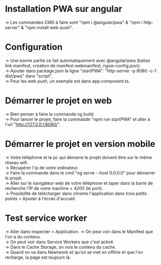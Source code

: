 # Installation PWA sur angular
-> Les commandes CMD à faire sont "npm i @angular/pwa" & "npm i http-server" & "npm install web-push".  

# Configuration
-> Une bonne partie ce fait automatiquement avec @angular/pwa (balise link manifest, creation de manifest.webmanifest, ngsw-config.json).  
-> Ajouter dans package.json la ligne "startPWA": "http-server -p 8080 -c-1 dist/pwa" dans "script".  
-> Pour les web push, un exemple est dans app.component.ts.  

# Démarrer le projet en web
-> Bien penser à faire la commande ng build.  
-> Pour lancer le projet, faire la commabde "npm run startPWA" et aller à l'url "http://127.0.0.1:8080/".  

# Démarrer le projet en version mobile
-> Votre téléphone et le pc qui démarre le projet doivent être sur le même réseau wifi.  
-> Récupérer l'ip de votre ordinateur.  
-> Faire la commande dans le cmd "ng serve --host 0.0.0.0" pour démarrer le projet.  
-> Aller sur le navigateur web de votre téléphone et taper dans la barre de recherche l'IP de votre machine + 4200 (le port).  
-> Possibilité de télécharger dans chrome l'application dans trois petits points > Ajouter à l'écran d'accueil.  

# Test service worker
-> Aller dans inspecter > Application.
-> On peut voir dans le Manifest que l'on a du contenu.  
-> On peut voir dans Service Workers que c'est activé.  
-> Dans le Cache Storage, on vois le contenu du cache.  
-> Quand on va dans Newtwork et qu'on se met en offline et que l'on recharge, la page est toujours là.  


